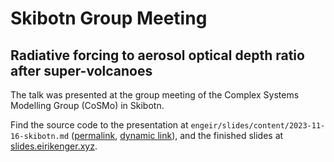 # Skibotn Group Meeting

## Radiative forcing to aerosol optical depth ratio after super-volcanoes

The talk was presented at the group meeting of the Complex Systems Modelling Group
(CoSMo) in Skibotn.

Find the source code to the presentation at
`engeir/slides/content/2023-11-16-skibotn.md`
([permalink](https://github.com/engeir/slides/blob/29325f8ebc75ee3fdeebb23857e0533bf64be3e0/content/2023-11-16-skibotn.md),
[dynamic link](https://github.com/engeir/slides/blob/main/content/2023-11-16-skibotn.md)),
and the finished slides at
[slides.eirikenger.xyz](https://slides.eirikenger.xyz/2023-11-16-skibotn.html).
